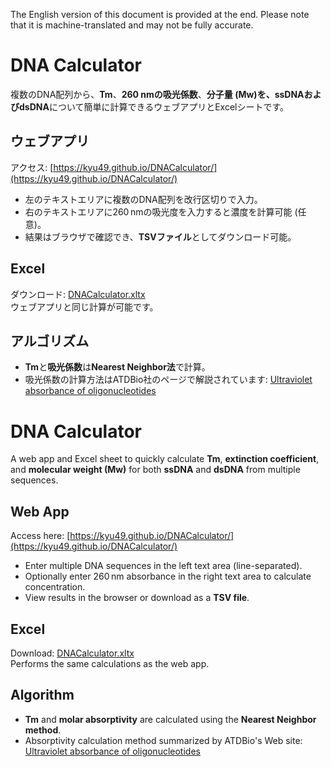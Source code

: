 The English version of this document is provided at the end. Please note that it is machine-translated and may not be fully accurate.  


# DNA Calculator

複数のDNA配列から、**Tm**、**260 nmの吸光係数**、**分子量 (Mw)**を、**ssDNA**および**dsDNA**について簡単に計算できるウェブアプリとExcelシートです。

## ウェブアプリ
アクセス: [https://kyu49.github.io/DNACalculator/](https://kyu49.github.io/DNACalculator/)  

- 左のテキストエリアに複数のDNA配列を改行区切りで入力。  
- 右のテキストエリアに260 nmの吸光度を入力すると濃度を計算可能 (任意)。  
- 結果はブラウザで確認でき、**TSVファイル**としてダウンロード可能。

## Excel
ダウンロード: [DNACalculator.xltx](https://github.com/KYU49/DNACalculator/raw/refs/heads/main/DNACalculator.xltx)  
ウェブアプリと同じ計算が可能です。

## アルゴリズム
- **Tm**と**吸光係数**は**Nearest Neighbor法**で計算。  
- 吸光係数の計算方法はATDBio社のページで解説されています: [Ultraviolet absorbance of oligonucleotides](https://atdbio.com/nucleic-acids-book/Ultraviolet-absorbance-of-oligonucleotides)



# DNA Calculator

A web app and Excel sheet to quickly calculate **Tm**, **extinction coefficient**, and **molecular weight (Mw)** for both **ssDNA** and **dsDNA** from multiple sequences.

## Web App
Access here: [https://kyu49.github.io/DNACalculator/](https://kyu49.github.io/DNACalculator/)  

- Enter multiple DNA sequences in the left text area (line-separated).  
- Optionally enter 260 nm absorbance in the right text area to calculate concentration.  
- View results in the browser or download as a **TSV file**.

## Excel
Download: [DNACalculator.xltx](https://github.com/KYU49/DNACalculator/raw/refs/heads/main/DNACalculator.xltx)  
Performs the same calculations as the web app.

## Algorithm
- **Tm** and **molar absorptivity** are calculated using the **Nearest Neighbor method**.  
- Absorptivity calculation method summarized by ATDBio's Web site: [Ultraviolet absorbance of oligonucleotides](https://atdbio.com/nucleic-acids-book/Ultraviolet-absorbance-of-oligonucleotides)

